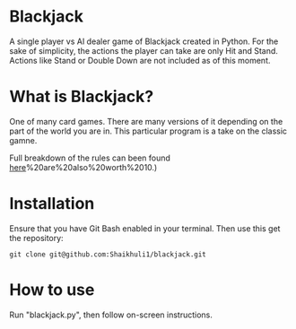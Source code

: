 # Blackjack

A single player vs AI dealer game of Blackjack created in Python. For the sake of simplicity, the actions the player can take are only Hit and Stand. Actions like Stand or Double Down are not included as of this moment.

# What is Blackjack?

One of many card games. There are many versions of it depending on the part of the world you are in. This particular program is a take on the classic gamne.

Full breakdown of the rules can been found [here](https://www.cs.mcgill.ca/~rwest/wikispeedia/wpcd/wp/b/Blackjack.htm#:~:text=Rules,king)%20are%20also%20worth%2010.)

# Installation

Ensure that you have Git Bash enabled in your terminal. Then use this get the repository:

```
git clone git@github.com:Shaikhuli1/blackjack.git
```

# How to use

Run "blackjack.py", then follow on-screen instructions.
